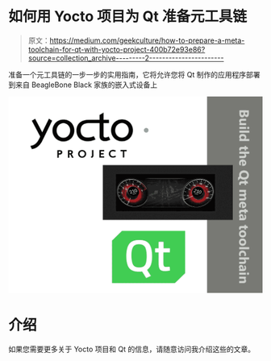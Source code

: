 # 如何用 Yocto 项目为 Qt 准备元工具链

> 原文：<https://medium.com/geekculture/how-to-prepare-a-meta-toolchain-for-qt-with-yocto-project-400b72e93e86?source=collection_archive---------2----------------------->

准备一个元工具链的一步一步的实用指南，它将允许您将 Qt 制作的应用程序部署到来自 BeagleBone Black 家族的嵌入式设备上

![](img/ab8df74f40a1a4a2e571fa09b9d02860.png)

# 介绍

如果您需要更多关于 Yocto 项目和 Qt 的信息，请随意访问我介绍这些的文章。